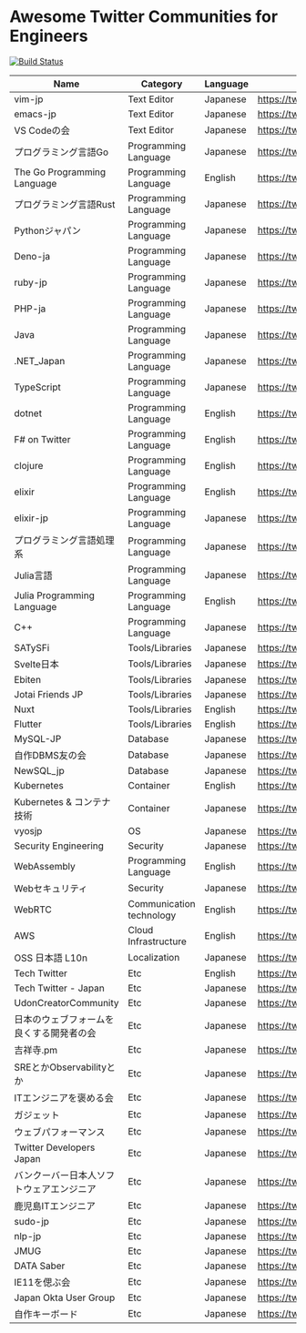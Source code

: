 # Awesome Twitter Communities for Engineers

[![Build Status](https://github.com/mattn/awesome-twitter-communities/actions/workflows/lint.yaml/badge.svg?branch=main)](https://github.com/mattn/awesome-twitter-communities/actions/workflows/lint.yaml?query=branch%3Amain)

|Name|Category|Language|URL|
|-|-|-|-|
|vim-jp|Text Editor|Japanese|https://twitter.com/i/communities/1497961032404594691|
|emacs-jp|Text Editor|Japanese|https://twitter.com/i/communities/1498276712034947072|
|VS Codeの会|Text Editor|Japanese|https://twitter.com/i/communities/1498865559353511941|
|プログラミング言語Go|Programming Language|Japanese|https://twitter.com/i/communities/1498095077222400000|
|The Go Programming Language|Programming Language|English|https://twitter.com/i/communities/1493637136502960134|
|プログラミング言語Rust|Programming Language|Japanese|https://twitter.com/i/communities/1498496039401451522|
|Pythonジャパン|Programming Language|Japanese|https://twitter.com/i/communities/1498184748728205315|
|Deno-ja|Programming Language|Japanese|https://twitter.com/i/communities/1498174921562013698|
|ruby-jp|Programming Language|Japanese|https://twitter.com/i/communities/1496768365683408900|
|PHP-ja|Programming Language|Japanese|https://twitter.com/i/communities/1497741277789835264|
|Java|Programming Language|Japanese|https://twitter.com/i/communities/1497219281079398402|
|.NET_Japan|Programming Language|Japanese|https://twitter.com/i/communities/1496977662640009217|
|TypeScript|Programming Language|Japanese|https://twitter.com/i/communities/1499329858178289664|
|dotnet|Programming Language|English|https://twitter.com/i/communities/1488624124817666051|
|F# on Twitter|Programming Language|English|https://twitter.com/i/communities/1493280005589196801|
|clojure|Programming Language|English|https://twitter.com/i/communities/1494013093059432451|
|elixir|Programming Language|English|https://twitter.com/i/communities/1493287155942232066|
|elixir-jp|Programming Language|Japanese|https://twitter.com/i/communities/1498232167864082435|
|プログラミング言語処理系|Programming Language|Japanese|https://twitter.com/i/communities/1499381283864342530|
|Julia言語|Programming Language|Japanese|https://twitter.com/i/communities/1499390501467811845|
|Julia Programming Language|Programming Language|English|https://twitter.com/i/communities/1441046367514755082|
|C++|Programming Language|Japanese|https://twitter.com/i/communities/1499396722514345984|
|SATySFi|Tools/Libraries|Japanese|https://twitter.com/i/communities/1498074334619123712|
|Svelte日本|Tools/Libraries|Japanese|https://twitter.com/i/communities/1499182207491260424|
|Ebiten|Tools/Libraries|Japanese|https://twitter.com/i/communities/1498350105346600960|
|Jotai Friends JP|Tools/Libraries|Japanese|https://twitter.com/i/communities/1497150937806213120|
|Nuxt|Tools/Libraries|English|https://twitter.com/i/communities/1498235047194808320|
|Flutter|Tools/Libraries|English|https://twitter.com/i/communities/1472249315724771329|
|MySQL-JP|Database|Japanese|https://twitter.com/i/communities/1496795585982382084|
|自作DBMS友の会|Database|Japanese|https://twitter.com/i/communities/1498114917672505344|
|NewSQL_jp|Database|Japanese|https://twitter.com/i/communities/1498603867285581824|
|Kubernetes|Container|English|https://twitter.com/i/communities/1444745802383953921|
|Kubernetes & コンテナ技術|Container|Japanese|https://twitter.com/i/communities/1498974495989956614|
|vyosjp|OS|Japanese|https://twitter.com/i/communities/1498101007733370880|
|Security Engineering|Security|Japanese|https://twitter.com/i/communities/1498138021723467781|
|WebAssembly|Programming Language|English|https://twitter.com/i/communities/1497545442023944192|
|Webセキュリティ|Security|Japanese|https://twitter.com/i/communities/1498053973097730048|
|WebRTC|Communication technology|English|https://twitter.com/i/communities/1498133315164860419|
|AWS|Cloud Infrastructure|English|https://twitter.com/i/communities/1471503983839567878|
|OSS 日本語 L10n|Localization|Japanese|https://twitter.com/i/communities/1498961283546157061|
|Tech Twitter|Etc|English|https://twitter.com/i/communities/1472105760389668865|
|Tech Twitter - Japan|Etc|Japanese|https://twitter.com/i/communities/1494649689215737856|
|UdonCreatorCommunity|Etc|Japanese|https://twitter.com/i/communities/1497068375553765378|
|日本のウェブフォームを良くする開発者の会|Etc|Japanese|https://twitter.com/i/communities/1498168121336614916|
|吉祥寺.pm|Etc|Japanese|https://twitter.com/i/communities/1498106494989967363|
|SREとかObservabilityとか|Etc|Japanese|https://twitter.com/i/communities/1498088713670172675|
|ITエンジニアを褒める会|Etc|Japanese|https://twitter.com/i/communities/1494319842585083906|
|ガジェット|Etc|Japanese|https://twitter.com/i/communities/1498224086652121099|
|ウェブパフォーマンス|Etc|Japanese|https://twitter.com/i/communities/1498089387422515202|
|Twitter Developers Japan|Etc|Japanese|https://twitter.com/i/communities/1493041080077795328|
|バンクーバー日本人ソフトウェアエンジニア|Etc|Japanese|https://twitter.com/i/communities/1498574247895056384|
|鹿児島ITエンジニア|Etc|Japanese|https://twitter.com/i/communities/1496763936682954752|
|sudo-jp|Etc|Japanese|https://twitter.com/i/communities/1499227044982374401|
|nlp-jp|Etc|Japanese|https://twitter.com/i/communities/1498287599928365062|
|JMUG|Etc|Japanese|https://twitter.com/i/communities/1498585537527320577|
|DATA Saber|Etc|Japanese|https://twitter.com/i/communities/1498660583415361536|
|IE11を偲ぶ会|Etc|Japanese|https://twitter.com/i/communities/1498870842784043009|
|Japan Okta User Group|Etc|Japanese|https://twitter.com/i/communities/1498432461839036418|
|自作キーボード|Etc|Japanese|https://twitter.com/i/communities/1495468692813287425|
